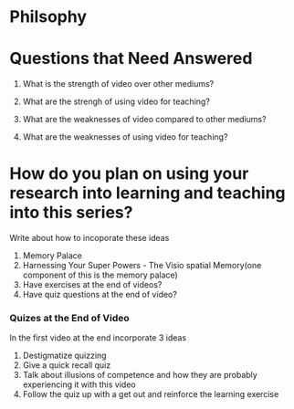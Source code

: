 # Philsophy

# Questions that Need Answered

1. What is the strength of video over other mediums?

2. What are the strengh of using video for teaching?

3. What are the weaknesses of video compared to other mediums?

4. What are the weaknesses of using video for teaching?

# How do you plan on using your research into learning and teaching into this series?

Write about how to incoporate these ideas
1. Memory Palace 
2. Harnessing Your Super Powers - The Visio spatial Memory(one component of this is the memory palace)
3. Have exercises at the end of videos?
4. Have quiz questions at the end of video? 

### Quizes at the End of Video
In the first video at the end incorporate 3 ideas
1. Destigmatize quizzing 
2. Give a quick recall quiz
3. Talk about illusions of competence and how they are probably experiencing it with this video
4. Follow the quiz up with a get out and reinforce the learning exercise

